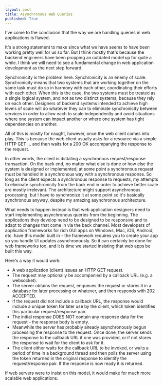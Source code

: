 ```yaml
---
layout: post
title: Asynchronous Web Queries
published: True
---
```

I've come to the conclusion that the way we are handling queries in web applications is flawed.

It's a strong statement to make since what we have seems to have been working pretty well for us so far.  But I think mostly that's because the backend engineers have been propping an outdated model up for quite a while.  I think we will need to see a fundamental change in web application development as the next step forward.

Synchronicity is the problem here.  Synchronicity is an enemy of scale.  Synchronicity means that two systems that are working together on the same task must do so in harmony with each other, coordinating their efforts with each other.  When this is the case, the two systems must be treated as a single logical system, and not as two distinct systems, because they rely on each other.  Designers of backend systems intended to achieve high levels of scale will do whatever they can to eliminate synchronicity between services in order to allow each to scale independently and avoid situations where one system can impact another or where one system has tight dependencies on another.

All of this is mostly for naught, however, once the web client comes into play.  This is because the web client usually asks for a resource via a simple HTTP GET ... and then waits for a 200 OK accompanying the response to the request.

In other words, the client is dictating a synchronous request/response transaction.  On the back end, no matter what else is done or how else the system is designed or implemented, at some point a synchronous request must be handled in a synchronous way with a synchronous response.  So long as the client expects a synchronous response to requests, my attempts to eliminate synchronicity from the back end in order to achieve better scale are mostly irrelevant.  The architecture might support asynchronous processing, but I have to synchronize it at some point so it's basically synchronous anyway, despite my amazing asynchronous architecture.

What needs to happen instead is that web application designers need to start implementing asynchronous queries from the beginning.  The applications they develop need to be designed to be responsive and to adapt to changes that come in via the back channel.  Most developers of application frameworks for rich GUI apps on Windows, Mac, iOS, Android, etc. have this model built in - the framework requires you to create your app so you handle UI updates asynchronously.  So it can certainly be done for web frameworks too, and it is time we started insisting that web apps be built this way.

Here's a way it would work:
* A web application (client) issues an HTTP GET request.
 * The request may optionally be accompanied by a callback URL (e.g. a websocket).
* The server obtains the request, enqueues the request or stores it in a database for later processing or whatever, and then responds with 202 ACCEPTED.
 * If the request did not include a callback URL, the response would include a unique token for later use by the client, which token identifies this particular request/response pair.
 * The initial response DOES NOT contain any response data for the request - the response body is empty.
* Meanwhile the server has probably already asynchronously begun processing the response to the request.  Once done, the server sends the response to the callback URL if one was provided, or if not stores the response to wait for the client to ask for it.
* The client either waits for the callback URL to be invoked, or waits a period of time in a background thread and then polls the server using the token returned in the original response to identify the request/response pair.  If the response is now ready it is returned.

If web servers were to insist on this model, it would make for much more scalable web applications.